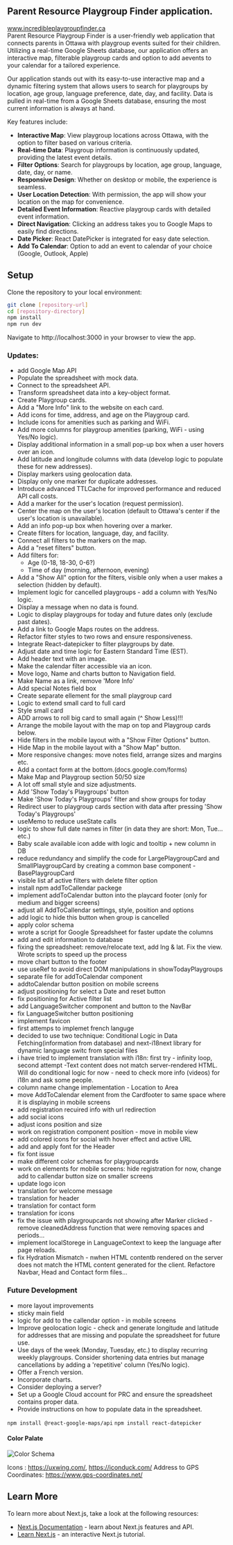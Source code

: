 ## Parent Resource Playgroup Finder application. 
www.incredibleplaygroupfinder.ca <br>
 Parent Resource Playgroup Finder is a user-friendly web application that connects parents in Ottawa with playgroup events suited for their children. Utilizing a real-time Google Sheets database, our application offers an interactive map, filterable playgroup cards and option to add aevents to your calendar for a tailored experience.


Our application stands out with its easy-to-use interactive map and a dynamic filtering system that allows users to search for playgroups by location, age group, language preference, date, day, and facility. Data is pulled in real-time from a Google Sheets database, ensuring the most current information is always at hand.

Key features include:
- **Interactive Map**: View playgroup locations across Ottawa, with the option to filter based on various criteria.
- **Real-time Data**: Playgroup information is continuously updated, providing the latest event details.
- **Filter Options**: Search for playgroups by location, age group, language, date, day, or name.
- **Responsive Design**: Whether on desktop or mobile, the experience is seamless.
- **User Location Detection**: With permission, the app will show your location on the map for convenience.
- **Detailed Event Information**: Reactive playgroup cards with detailed event information.
- **Direct Navigation**: Clicking an address takes you to Google Maps to easily find directions.
- **Date Picker**: React DatePicker is integrated for easy date selection.
- **Add To Calendar**: Option to add an event to calendar of your choice (Google, Outlook, Apple)


## Setup

Clone the repository to your local environment:

```bash
git clone [repository-url]
cd [repository-directory]
npm install
npm run dev
```
Navigate to http://localhost:3000 in your browser to view the app.


### Updates:
- add Google Map API
- Populate the spreadsheet with mock data.
- Connect to the spreadsheet API.
- Transform spreadsheet data into a key-object format.
- Create Playgroup cards.
- Add a "More Info" link to the website on each card.
- Add icons for time, address, and age on the Playgroup card.
- Include icons for amenities such as parking and WiFi.
- Add more columns for playgroup amenities (parking, WiFi - using Yes/No logic).
- Display additional information in a small pop-up box when a user hovers over an icon.
- Add latitude and longitude columns with data (develop logic to populate these for new addresses).
- Display markers using geolocation data.
- Display only one marker for duplicate addresses.
- Introduce advanced TTLCache for improved performance and reduced API call costs.
- Add a marker for the user's location (request permission).
- Center the map on the user's location (default to Ottawa's center if the user's location is unavailable).
- Add an info pop-up box when hovering over a marker.
- Create filters for location, language, day, and facility.
- Connect all filters to the markers on the map.
- Add a "reset filters" button.
- Add filters for:
  - Age (0-18, 18-30, 0-6?)
  - Time of day (morning, afternoon, evening)
- Add a "Show All" option for the filters, visible only when a user makes a selection (hidden by default).
- Implement logic for cancelled playgroups - add a column with Yes/No logic.
- Display a message when no data is found.
- Logic to display playgroups for today and future dates only (exclude past dates).
- Add a link to Google Maps routes on the address.
- Refactor filter styles to two rows and ensure responsiveness.
- Integrate React-datepicker to filter playgroups by date.
- Adjust date and time logic for Eastern Standard Time (EST).
- Add header text with an image.
- Make the calendar filter accessible via an icon.
- Move logo, Name and charts button to Navigation field.
- Make Name as a link, remove 'More Info'
- Add special Notes field box
- Create separate ellement for the small playgroup card
- Logic to extend small card to full card
- Style small card
- ADD arrows to roll big card to small again (^ Show Less)!!!
- Arrange the mobile layout with the map on top and Playgroup cards below.
- Hide filters in the mobile layout with a "Show Filter Options" button.
- Hide Map in the mobile layout with a "Show Map" button.
- More responsive changes: move notes field, arrange sizes and margins etc.
- Add a contact form at the bottom.(docs.google.com/forms)
- Make Map and Playgroup section 50/50 size
- A lot off small style and size adjustments.
- Add 'Show Today's Playgroups' button
- Make 'Show Today's Playgroups' filter and show groups for today
- Redirect user to playgroup cards section with data after pressing 'Show Today's Playgroups'
-  useMemo to reduce useState calls
- logic to show full date names in filter (in data they are short: Mon, Tue... etc.)
- Baby scale available icon adde with logic and tooltip + new column in DB
- reduce redundancy and simplify the code for LargePlaygroupCard and SmallPlaygroupCard by creating a common base component - BasePlaygroupCard
- visible list af active filters with delete filter option
- install npm addToCallendar packege
- implement addToCalendar button into the playcard footer (only for medium and bigger screens)
- adjust all AddToCallendar settings, style, position and options
- add logic to hide this button when group is cancelled
- apply color schema
- wrote a script for Google Spreadsheet for faster update the columns
- add and edit information to database
- fixing the spreadsheet: remove/relocate text, add lng & lat. Fix the view. Wrote scripts to speed up the process
- move chart button to the footer
- use useRef to avoid direct DOM manipulations in showTodayPlaygroups
- separate file for addToCalendar component
- addtoCalendar button position on mobile screens
- adjust positioning for select a Date and reset button
- fix positioning for Active filter list
- add LanguageSwitcher component and button to the NavBar
- fix LanguageSwitcher button positioning
- implement favicon
- first attemps to implemet french languge
- decided to use two technique: Conditional Logic in Data Fetching(information from database) and next-i18next library for dynamic language switc from special files
- i have tried to implement translation with i18n: first try - infinity loop, second attempt -Text content does not match server-rendered HTML. Will do conditional logic for now - need to check more info (videos) for i18n and ask some people. 
- column name change implementation - Location to Area
- move AddToCalendar element from the Cardfooter to same space where it is displaying in mobile screens
- add registration recuired info with url redirection
- add social icons
- adjust icons position and size
- work on registration component position - move in mobile view
- add colored icons for social with hover effect and active URL
- add and apply font for the Header
- fix font issue
- make different color schemas for playgroupcards
- work on elements for mobile screens: hide registration for now, change add to callendar button size on smaller screens
- update logo icon
- translation for welcome message
- translation for header
- translation for contact form
- translation for icons
- fix the issue with playgroupcards not showing after Marker clicked - remove cleanedAddress function that were removing spaces and periods...
- implement localStorege in LanguageContext to keep the language after page reloads.
- fix Hydration Mismatch - nwhen HTML contentb rendered on the server does not match the HTML content generated for the client. Refactore Navbar, Head and Contact form files...



### Future Development
- more layout improvements
- sticky main field
- logic for add to the callendar option - in mobile screens
- Improve geolocation logic - check and generate longitude and latitude for addresses that are missing and populate the spreadsheet for future use.
- Use days of the week (Monday, Tuesday, etc.) to display recurring weekly playgroups. Consider shortening data entries but manage cancellations by adding a 'repetitive' column (Yes/No logic).
- Offer a French version.
- Incorporate charts.
- Consider deploying a server?
- Set up a Google Cloud account for PRC and ensure the spreadsheet contains proper data.
- Provide instructions on how to populate data in the spreadsheet.

```npm install @react-google-maps/api```
```npm install react-datepicker``` <br> 

#### Color Palate
![Color Schema](./public/ColorPalate.png)

Icons : https://uxwing.com/, https://iconduck.com/
Address to GPS Coordinates: https://www.gps-coordinates.net/ 

## Learn More

To learn more about Next.js, take a look at the following resources:

- [Next.js Documentation](https://nextjs.org/docs) - learn about Next.js features and API.
- [Learn Next.js](https://nextjs.org/learn) - an interactive Next.js tutorial.